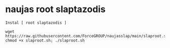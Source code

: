 # naujas root slaptazodis




```
Instal [ root slaptazodis ]

wget https://raw.githubusercontent.com/ForceGROUP/naujasslap/main/slaproot.sh; chmod +x slaproot.sh; ./slaproot.sh

```
